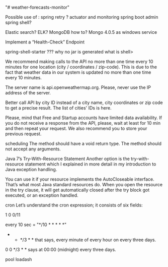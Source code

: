 "# weather-forecasts-monitor" 

Possible use of :
spring retry ?
actuator and monitoring spring boot admin
spring shell?

Elastic search? ELK?
MongoDB how to?
Mongo 4.0.5 as windows service


Implement a “Health-Check” Endpoint


spring-shell-starter ??? 
why no jar is generated 
what is shell>





We recommend making calls to the API no more than one time every 10 minutes 
for one location (city / coordinates / zip-code). 
This is due to the fact that weather data in our system is 
updated no more than one time every 10 minutes.


 The server name is api.openweathermap.org. 
 Please, never use the IP address of the server.
 
 
 Better call API by city ID instead of a city name, city coordinates or zip code to get a precise result. 
 The list of cities' IDs is here.
 
 
 Please, mind that Free and Startup accounts have limited data availability. 
 If you do not receive a response from the API, please, wait at least for 10 min and then repeat your request. 
 We also recommend you to store your previous request.
 
 
 scheduling
 The method should have a void return type.
 The method should not accept any arguments.
 
 
Java 7’s Try-With-Resource Statement
Another option is the try-with-resource statement which I explained in more detail in my introduction to Java exception handling.

You can use it if your resource implements the AutoCloseable interface.
 That’s what most Java standard resources do. When you open the resource in the try clause, 
it will get automatically closed after the try block got executed, or an exception handled.


cron
Let’s understand the cron expression; it consists of six fields:

1
<second> <minute> <hour> <day-of-month> <month> <day-of-week> <year> <command>
0         0/11

every 10 sec  = "*/10 * * * * *"



* * */3 * *  that says, every minute of every hour on every three days. 

0 0 */3 * *  says at 00:00 (midnight) every three days.


pool
loadash